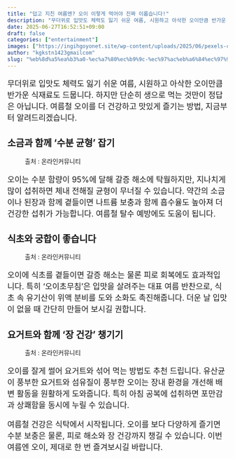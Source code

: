 ```yaml
---
title: "덥고 지친 여름엔? 오이 이렇게 먹어야 진짜 이롭습니다!"
description: "무더위로 입맛도 체력도 잃기 쉬운 여름, 시원하고 아삭한 오이만큼 반가운 식재료도 드뭅니다. 하지만 단순히 생으로 먹는 것만이 정답은 아닙니다. 여름철 오이를 더 건강하고 맛있게 즐기는 방법, 지금부터 알려드리겠습니다."
date: 2025-06-27T16:52:51+09:00
draft: false
categories: ["entertainment"]
images: ["https://ingihgoyonet.site/wp-content/uploads/2025/06/pexels-castorlystock-3693297-1-1024x683.jpg", "https://ingihgoyonet.site/wp-content/uploads/2025/06/pexels-timur-weber-8679633-2-683x1024.jpg", "https://ingihgoyonet.site/wp-content/uploads/2025/06/pexels-ella-olsson-572949-1640768-1024x768.jpg"]
author: "kgkstn1423gmailcom"
slug: "%eb%8d%a5%ea%b3%a0-%ec%a7%80%ec%b9%9c-%ec%97%ac%eb%a6%84%ec%97%94-%ec%98%a4%ec%9d%b4-%ec%9d%b4%eb%a0%87%ea%b2%8c-%eb%a8%b9%ec%96%b4%ec%95%bc-%ec%a7%84%ec%a7%9c-%ec%9d%b4%eb%a1%ad%ec%8a%b5%eb%8b%88"
---
```


<p style="font-size:18px">무더위로 입맛도 체력도 잃기 쉬운 여름, 시원하고 아삭한 오이만큼 반가운 식재료도 드뭅니다. 하지만 단순히 생으로 먹는 것만이 정답은 아닙니다. 여름철 오이를 더 건강하고 맛있게 즐기는 방법, 지금부터 알려드리겠습니다.</p> <h2 >소금과 함께 ‘수분 균형’ 잡기</h2> <figure ><img src="https://ingihgoyonet.site/wp-content/uploads/2025/06/pexels-castorlystock-3693297-1-1024x683.jpg" alt="" style="aspect-ratio:16/9;object-fit:cover"/><figcaption >출처 : 온라인커뮤니티</figcaption></figure> <p style="font-size:18px">오이는 수분 함량이 95%에 달해 갈증 해소에 탁월하지만, 지나치게 많이 섭취하면 체내 전해질 균형이 무너질 수 있습니다. 약간의 소금이나 된장과 함께 곁들이면 나트륨 보충과 함께 흡수율도 높아져 더 건강한 섭취가 가능합니다. 여름철 탈수 예방에도 도움이 됩니다.</p> <h2 >식초와 궁합이 좋습니다</h2> <figure ><img src="https://ingihgoyonet.site/wp-content/uploads/2025/06/pexels-timur-weber-8679633-2-683x1024.jpg" alt="" style="aspect-ratio:16/9;object-fit:cover"/><figcaption >출처 : 온라인커뮤니티</figcaption></figure> <p style="font-size:18px">오이에 식초를 곁들이면 갈증 해소는 물론 피로 회복에도 효과적입니다. 특히 ‘오이초무침’은 입맛을 살려주는 대표 여름 반찬으로, 식초 속 유기산이 위액 분비를 도와 소화도 촉진해줍니다. 더운 날 입맛이 없을 때 간단히 만들어 보시길 권합니다.</p> <h2 >요거트와 함께 ‘장 건강’ 챙기기</h2> <figure ><img src="https://ingihgoyonet.site/wp-content/uploads/2025/06/pexels-ella-olsson-572949-1640768-1024x768.jpg" alt="" style="aspect-ratio:16/9;object-fit:cover"/><figcaption >출처 : 온라인커뮤니티</figcaption></figure> <p style="font-size:18px">오이를 잘게 썰어 요거트와 섞어 먹는 방법도 추천 드립니다. 유산균이 풍부한 요거트와 섬유질이 풍부한 오이는 장내 환경을 개선해 배변 활동을 원활하게 도와줍니다. 특히 아침 공복에 섭취하면 포만감과 상쾌함을 동시에 누릴 수 있습니다.</p> <p style="font-size:18px">여름철 건강은 식탁에서 시작됩니다. 오이를 보다 다양하게 즐기면 수분 보충은 물론, 피로 해소와 장 건강까지 챙길 수 있습니다. 이번 여름엔 오이, 제대로 한 번 즐겨보시길 바랍니다.</p>